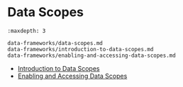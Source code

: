 # Data Scopes 

```{toctree}
:maxdepth: 3

data-frameworks/data-scopes.md
data-frameworks/introduction-to-data-scopes.md
data-frameworks/enabling-and-accessing-data-scopes.md
```
- [Introduction to Data Scopes](https://help.liferay.com/hc/en-us/articles/360030416052-Introduction-to-Back-end-Frameworks#data-scopes)
- [Enabling and Accessing Data Scopes](https://help.liferay.com/hc/en-us/articles/360030416152-Enabling-and-Accessing-Data-Scopes)